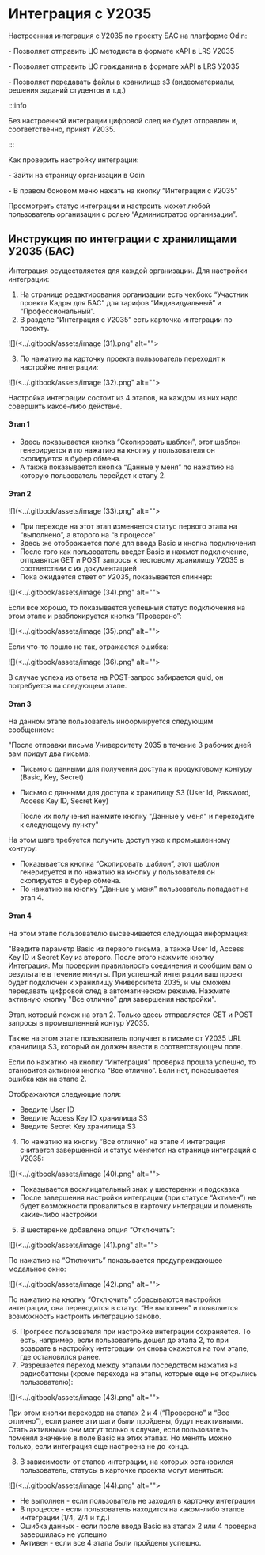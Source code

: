 # Интеграция с У2035

Настроенная интеграция с У2035 по проекту БАС на платформе Odin:

\- Позволяет отправить ЦС методиста в формате xAPI в LRS У2035

\- Позволяет отправить ЦС гражданина в формате xAPI в LRS У2035

\- Позволяет передавать файлы в хранилище s3 (видеоматериалы, решения заданий студентов и т.д.)

:::info

Без настроенной интеграции цифровой след не будет отправлен и, соответственно, принят У2035.

:::

Как проверить настройку интеграции:&#x20;

\- Зайти на страницу организации в Odin

\- В правом боковом меню нажать на кнопку “Интеграции с У2035”

Просмотреть статус интеграции и настроить может любой пользователь организации с ролью “Администратор организации”.

## Инструкция по интеграции с хранилищами У2035 (БАС)

Интеграция осуществляется для каждой организации. Для настройки интеграции:

1. На странице редактирования организации есть чекбокс “Участник проекта Кадры для БАС” для тарифов “Индивидуальный” и “Профессиональный”.
2. В разделе “Интеграция с У2035” есть карточка интеграции по проекту.

![](<../.gitbook/assets/image (31).png" alt=""><figcaption></figcaption></figure>

3. По нажатию на карточку проекта пользователь переходит к настройке интеграции:

![](<../.gitbook/assets/image (32).png" alt=""><figcaption></figcaption></figure>

Настройка интеграции состоит из 4 этапов, на каждом из них надо совершить какое-либо действие.

#### Этап 1

* Здесь показывается кнопка “Скопировать шаблон”, этот шаблон генерируется и по нажатию на кнопку у пользователя он скопируется в буфер обмена.
* А также показывается кнопка “Данные у меня” по нажатию на которую пользователь перейдет к этапу 2.

#### Этап 2

![](<../.gitbook/assets/image (33).png" alt=""><figcaption></figcaption></figure>

* При переходе на этот этап изменяется статус первого этапа на “выполнено”, а второго на “в процессе”
* Здесь же отображается поле для ввода Basic и кнопка подключения
* После того как пользователь введет Basic и нажмет подключение, отправятся GET и POST запросы к тестовому хранилищу У2035 в соответствии с их документацией
* Пока ожидается ответ от У2035, показывается спиннер:

![](<../.gitbook/assets/image (34).png" alt=""><figcaption></figcaption></figure>

Если все хорошо, то показывается успешный статус подключения на этом этапе и разблокируется кнопка “Проверено”:

![](<../.gitbook/assets/image (35).png" alt=""><figcaption></figcaption></figure>

Если что-то пошло не так, отражается ошибка:

![](<../.gitbook/assets/image (36).png" alt=""><figcaption></figcaption></figure>

В случае успеха из ответа на POST-запрос забирается guid, он потребуется на следующем этапе.

#### Этап 3

На данном этапе пользователь информируется следующим сообщением:&#x20;

"После отправки письма Университету 2035 в течение 3 рабочих дней вам придут два письма:

* Письмо с данными для получения доступа к продуктовому контуру (Basic, Key, Secret)
*   Письмо с данными для доступа к хранилищу S3 (User Id, Password, Access Key ID, Secret Key)

    После их получения нажмите кнопку "Данные у меня" и переходите к следующему пункту"

На этом шаге требуется получить доступ уже к промышленному контуру.

* Показывается кнопка “Скопировать шаблон”, этот шаблон генерируется и по нажатию на кнопку у пользователя он скопируется в буфер обмена.
* По нажатию на кнопку “Данные у меня” пользователь попадает на этап 4.

#### Этап 4

На этом этапе пользователю высвечивается следующая информация:

"Введите параметр Basic из первого письма, а также User Id, Access Key ID и Secret Key из второго. После этого нажмите кнопку Интеграция. Мы проверим правильность соединения и сообщим вам о результате в течение минуты. При успешной интеграции ваш проект будет подключен к хранилищу Университета 2035, и мы сможем передавать цифровой след в автоматическом режиме. Нажмите активную кнопку "Все отлично" для завершения настройки".

Этап, который похож на этап 2. Только здесь отправляется GET и POST запросы в промышленный контур У2035.

Также на этом этапе пользователь получает в письме от У2035 URL хранилища S3, который он должен ввести в соответствующем поле.

Если по нажатию на кнопку “Интеграция” проверка прошла успешно, то становится активной кнопка “Все отлично”. Если нет, показывается ошибка как на этапе 2.

Отображаются следующие поля:

* Введите User ID
* Введите Access Key ID хранилища S3
* Введите Secret Key хранилища S3

4. По нажатию на кнопку “Все отлично” на этапе 4 интеграция считается завершенной и статус меняется на странице интеграций с У2035:

![](<../.gitbook/assets/image (40).png" alt=""><figcaption></figcaption></figure>

* Показывается восклицательный знак у шестеренки и подсказка&#x20;
* После завершения настройки интеграции (при статусе “Активен”) не будет возможности провалиться в карточку интеграции и поменять какие-либо настройки

5. В шестеренке добавлена опция “Отключить”:

![](<../.gitbook/assets/image (41).png" alt=""><figcaption></figcaption></figure>

По нажатию на “Отключить” показывается предупреждающее модальное окно:

![](<../.gitbook/assets/image (42).png" alt=""><figcaption></figcaption></figure>

По нажатию на кнопку “Отключить” сбрасываются настройки интеграции, она переводится в статус “Не выполнен” и появляется возможность настроить интеграцию заново.

6. Прогресс пользователя при настройке интеграции сохраняется. То есть, например, если пользователь дошел до этапа 2, то при возврате в настройку интеграции он снова окажется на том этапе, где остановился ранее.
7. Разрешается переход между этапами посредством нажатия на радиобаттоны (кроме перехода на этапы, которые еще не открылись пользователю):

![](<../.gitbook/assets/image (43).png" alt=""><figcaption></figcaption></figure>

При этом кнопки переходов на этапах 2 и 4 (“Проверено” и “Все отлично”), если ранее эти шаги были пройдены, будут неактивными. Стать активными они могут только в случае, если пользователь поменял значение в поле Basic на этих этапах. Но менять можно только, если интеграция еще настроена не до конца.

8. В зависимости от этапов интеграции, на которых остановился пользователь, статусы в карточке проекта могут меняться:

![](<../.gitbook/assets/image (44).png" alt=""><figcaption></figcaption></figure>

* Не выполнен - если пользователь не заходил в карточку интеграции
* В процессе - если пользователь находится на каком-либо этапов интеграции (1/4, 2/4 и т.д.)
* Ошибка данных - если после ввода Basic на этапах 2 или 4 проверка завершилась не успешно
* Активен - если все 4 этапа были пройдены успешно.
